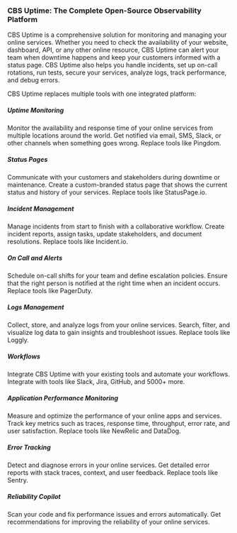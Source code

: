 ### CBS Uptime: The Complete Open-Source Observability Platform

CBS Uptime is a comprehensive solution for monitoring and managing your online services. Whether you need to check the availability of your website, dashboard, API, or any other online resource, CBS Uptime can alert your team when downtime happens and keep your customers informed with a status page. CBS Uptime also helps you handle incidents, set up on-call rotations, run tests, secure your services, analyze logs, track performance, and debug errors.

CBS Uptime replaces multiple tools with one integrated platform:


##### Uptime Monitoring

Monitor the availability and response time of your online services from multiple locations around the world. Get notified via email, SMS, Slack, or other channels when something goes wrong. Replace tools like Pingdom.


##### Status Pages

Communicate with your customers and stakeholders during downtime or maintenance. Create a custom-branded status page that shows the current status and history of your services. Replace tools like StatusPage.io.


##### Incident Management

Manage incidents from start to finish with a collaborative workflow. Create incident reports, assign tasks, update stakeholders, and document resolutions. Replace tools like Incident.io.


##### On Call and Alerts

Schedule on-call shifts for your team and define escalation policies. Ensure that the right person is notified at the right time when an incident occurs. Replace tools like PagerDuty.


##### Logs Management

Collect, store, and analyze logs from your online services. Search, filter, and visualize log data to gain insights and troubleshoot issues. Replace tools like Loggly.


##### Workflows

Integrate CBS Uptime with your existing tools and automate your workflows. Integrate with tools like Slack, Jira, GitHub, and 5000+ more.


##### Application Performance Monitoring

Measure and optimize the performance of your online apps and services. Track key metrics such as traces, response time, throughput, error rate, and user satisfaction. Replace tools like NewRelic and DataDog.

##### Error Tracking

Detect and diagnose errors in your online services. Get detailed error reports with stack traces, context, and user feedback. Replace tools like Sentry.

##### Reliability Copilot

Scan your code and fix performance issues and errors automatically. Get recommendations for improving the reliability of your online services.
